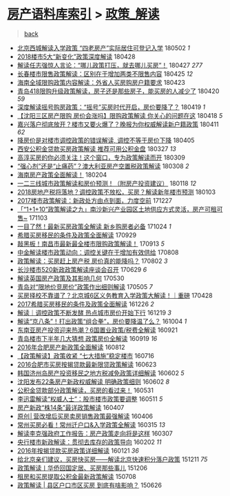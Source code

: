 [房产语料库索引](../../README.md)  > [政策_解读](政策_解读.md)
====
> [back](../README.md)

- [北京西城解读入学政策 “四老房产”实际居住可登记入学](http://jkwz.applinzi.com/ittc/7098443176241267718.html#%E5%8C%97%E4%BA%AC%E8%A5%BF%E5%9F%8E%E8%A7%A3%E8%AF%BB%E5%85%A5%E5%AD%A6%E6%94%BF%E7%AD%96+%E2%80%9C%E5%9B%9B%E8%80%81%E6%88%BF%E4%BA%A7%E2%80%9D%E5%AE%9E%E9%99%85%E5%B1%85%E4%BD%8F%E5%8F%AF%E7%99%BB%E8%AE%B0%E5%85%A5%E5%AD%A6) 180502 *1* 
- [2018楼市5大“新变化”政策深度解读](http://jkwz.applinzi.com/ittc/7096980028694987782.html#2018%E6%A5%BC%E5%B8%825%E5%A4%A7%E2%80%9C%E6%96%B0%E5%8F%98%E5%8C%96%E2%80%9D%E6%94%BF%E7%AD%96%E6%B7%B1%E5%BA%A6%E8%A7%A3%E8%AF%BB) 180428  
- [解读任志强惊人言论：“哪儿政策打压，就去哪儿买房”！](http://jkwz.applinzi.com/ittc/7096603299413492743.html#%E8%A7%A3%E8%AF%BB%E4%BB%BB%E5%BF%97%E5%BC%BA%E6%83%8A%E4%BA%BA%E8%A8%80%E8%AE%BA%EF%BC%9A%E2%80%9C%E5%93%AA%E5%84%BF%E6%94%BF%E7%AD%96%E6%89%93%E5%8E%8B%EF%BC%8C%E5%B0%B1%E5%8E%BB%E5%93%AA%E5%84%BF%E4%B9%B0%E6%88%BF%E2%80%9D%EF%BC%81) 180427 *277* 
- [长春楼市限售政策解读：区别在于增加两类不限售内容](http://jkwz.applinzi.com/ittc/7095855950873494535.html#%E9%95%BF%E6%98%A5%E6%A5%BC%E5%B8%82%E9%99%90%E5%94%AE%E6%94%BF%E7%AD%96%E8%A7%A3%E8%AF%BB%EF%BC%9A%E5%8C%BA%E5%88%AB%E5%9C%A8%E4%BA%8E%E5%A2%9E%E5%8A%A0%E4%B8%A4%E7%B1%BB%E4%B8%8D%E9%99%90%E5%94%AE%E5%86%85%E5%AE%B9) 180425 *12* 
- [海南全域限购政策内容解读：外省人买房购房户籍要求](http://jkwz.applinzi.com/ittc/7095218443316102151.html#%E6%B5%B7%E5%8D%97%E5%85%A8%E5%9F%9F%E9%99%90%E8%B4%AD%E6%94%BF%E7%AD%96%E5%86%85%E5%AE%B9%E8%A7%A3%E8%AF%BB%EF%BC%9A%E5%A4%96%E7%9C%81%E4%BA%BA%E4%B9%B0%E6%88%BF%E8%B4%AD%E6%88%BF%E6%88%B7%E7%B1%8D%E8%A6%81%E6%B1%82) 180423  
- [青岛418限购升级政策解读，房子还是那些房子，能买房的人减少了](http://jkwz.applinzi.com/ittc/7094109798880773136.html#%E9%9D%92%E5%B2%9B418%E9%99%90%E8%B4%AD%E5%8D%87%E7%BA%A7%E6%94%BF%E7%AD%96%E8%A7%A3%E8%AF%BB%EF%BC%8C%E6%88%BF%E5%AD%90%E8%BF%98%E6%98%AF%E9%82%A3%E4%BA%9B%E6%88%BF%E5%AD%90%EF%BC%8C%E8%83%BD%E4%B9%B0%E6%88%BF%E7%9A%84%E4%BA%BA%E5%87%8F%E5%B0%91%E4%BA%86) 180420 *59* 
- [深度解读摇号购房政策：“摇号”买房时代开启，房价要降了？](http://jkwz.applinzi.com/ittc/7093622735836283920.html#%E6%B7%B1%E5%BA%A6%E8%A7%A3%E8%AF%BB%E6%91%87%E5%8F%B7%E8%B4%AD%E6%88%BF%E6%94%BF%E7%AD%96%EF%BC%9A%E2%80%9C%E6%91%87%E5%8F%B7%E2%80%9D%E4%B9%B0%E6%88%BF%E6%97%B6%E4%BB%A3%E5%BC%80%E5%90%AF%EF%BC%8C%E6%88%BF%E4%BB%B7%E8%A6%81%E9%99%8D%E4%BA%86%EF%BC%9F) 180419 *1* 
- [【沈阳三区房产限购 房价会涨吗】限购政策解读 你关心的问题在这](http://jkwz.applinzi.com/ittc/7093348202222978058.html#%E3%80%90%E6%B2%88%E9%98%B3%E4%B8%89%E5%8C%BA%E6%88%BF%E4%BA%A7%E9%99%90%E8%B4%AD+%E6%88%BF%E4%BB%B7%E4%BC%9A%E6%B6%A8%E5%90%97%E3%80%91%E9%99%90%E8%B4%AD%E6%94%BF%E7%AD%96%E8%A7%A3%E8%AF%BB+%E4%BD%A0%E5%85%B3%E5%BF%83%E7%9A%84%E9%97%AE%E9%A2%98%E5%9C%A8%E8%BF%99) 180418 *5* 
- [嘉兴落户彻底放开？楼市又要火爆了？晚报为你权威解读新户籍政策](http://jkwz.applinzi.com/ittc/7090760698651214864.html#%E5%98%89%E5%85%B4%E8%90%BD%E6%88%B7%E5%BD%BB%E5%BA%95%E6%94%BE%E5%BC%80%EF%BC%9F%E6%A5%BC%E5%B8%82%E5%8F%88%E8%A6%81%E7%81%AB%E7%88%86%E4%BA%86%EF%BC%9F%E6%99%9A%E6%8A%A5%E4%B8%BA%E4%BD%A0%E6%9D%83%E5%A8%81%E8%A7%A3%E8%AF%BB%E6%96%B0%E6%88%B7%E7%B1%8D%E6%94%BF%E7%AD%96) 180411 *62* 
- [降房价是对楼市调控政策的错误解读, 调控不等于房价下降](http://jkwz.applinzi.com/ittc/7088479511295575047.html#%E9%99%8D%E6%88%BF%E4%BB%B7%E6%98%AF%E5%AF%B9%E6%A5%BC%E5%B8%82%E8%B0%83%E6%8E%A7%E6%94%BF%E7%AD%96%E7%9A%84%E9%94%99%E8%AF%AF%E8%A7%A3%E8%AF%BB%2C+%E8%B0%83%E6%8E%A7%E4%B8%8D%E7%AD%89%E4%BA%8E%E6%88%BF%E4%BB%B7%E4%B8%8B%E9%99%8D) 180405  
- [西安公积金贷款买房政策解读 推荐可用公积金盘](http://jkwz.applinzi.com/ittc/7085186032196912134.html#%E8%A5%BF%E5%AE%89%E5%85%AC%E7%A7%AF%E9%87%91%E8%B4%B7%E6%AC%BE%E4%B9%B0%E6%88%BF%E6%94%BF%E7%AD%96%E8%A7%A3%E8%AF%BB+%E6%8E%A8%E8%8D%90%E5%8F%AF%E7%94%A8%E5%85%AC%E7%A7%AF%E9%87%91%E7%9B%98) 180327 *13* 
- [高淳买房的你必须关注！这个窗口，专为政策解读而开](http://jkwz.applinzi.com/ittc/7078044554928587786.html#%E9%AB%98%E6%B7%B3%E4%B9%B0%E6%88%BF%E7%9A%84%E4%BD%A0%E5%BF%85%E9%A1%BB%E5%85%B3%E6%B3%A8%EF%BC%81%E8%BF%99%E4%B8%AA%E7%AA%97%E5%8F%A3%EF%BC%8C%E4%B8%93%E4%B8%BA%E6%94%BF%E7%AD%96%E8%A7%A3%E8%AF%BB%E8%80%8C%E5%BC%80) 180309  
- [“强心剂”还是“止痛药”？澳大利亚房产空置税政策解读](http://jkwz.applinzi.com/ittc/7078022523939980298.html#%E2%80%9C%E5%BC%BA%E5%BF%83%E5%89%82%E2%80%9D%E8%BF%98%E6%98%AF%E2%80%9C%E6%AD%A2%E7%97%9B%E8%8D%AF%E2%80%9D%EF%BC%9F%E6%BE%B3%E5%A4%A7%E5%88%A9%E4%BA%9A%E6%88%BF%E4%BA%A7%E7%A9%BA%E7%BD%AE%E7%A8%8E%E6%94%BF%E7%AD%96%E8%A7%A3%E8%AF%BB) 180308 *2* 
- [海南房产政策全面解读！](http://jkwz.applinzi.com/ittc/7066263506242765834.html#%E6%B5%B7%E5%8D%97%E6%88%BF%E4%BA%A7%E6%94%BF%E7%AD%96%E5%85%A8%E9%9D%A2%E8%A7%A3%E8%AF%BB%EF%BC%81) 180204  
- [一二三线城市政策解读和房价预测！（附房产投资建议）](http://jkwz.applinzi.com/ittc/7059862744910529542.html#%E4%B8%80%E4%BA%8C%E4%B8%89%E7%BA%BF%E5%9F%8E%E5%B8%82%E6%94%BF%E7%AD%96%E8%A7%A3%E8%AF%BB%E5%92%8C%E6%88%BF%E4%BB%B7%E9%A2%84%E6%B5%8B%EF%BC%81%EF%BC%88%E9%99%84%E6%88%BF%E4%BA%A7%E6%8A%95%E8%B5%84%E5%BB%BA%E8%AE%AE%EF%BC%89) 180118 *12* 
- [2018房地产税将落地？调控政策不放松，买房？解读新年楼市预测](http://jkwz.applinzi.com/ittc/7054377360613180427.html#2018%E6%88%BF%E5%9C%B0%E4%BA%A7%E7%A8%8E%E5%B0%86%E8%90%BD%E5%9C%B0%EF%BC%9F%E8%B0%83%E6%8E%A7%E6%94%BF%E7%AD%96%E4%B8%8D%E6%94%BE%E6%9D%BE%EF%BC%8C%E4%B9%B0%E6%88%BF%EF%BC%9F%E8%A7%A3%E8%AF%BB%E6%96%B0%E5%B9%B4%E6%A5%BC%E5%B8%82%E9%A2%84%E6%B5%8B) 180103  
- [2017楼市政策解读：新政处方由点到面，力度空前](http://jkwz.applinzi.com/ittc/7051815909826495505.html#2017%E6%A5%BC%E5%B8%82%E6%94%BF%E7%AD%96%E8%A7%A3%E8%AF%BB%EF%BC%9A%E6%96%B0%E6%94%BF%E5%A4%84%E6%96%B9%E7%94%B1%E7%82%B9%E5%88%B0%E9%9D%A2%EF%BC%8C%E5%8A%9B%E5%BA%A6%E7%A9%BA%E5%89%8D) 171227  
- [「“1+1+10”政策解读之九」南沙新兴产业园区土地供应方式灵活，房产可租可售~](http://jkwz.applinzi.com/ittc/7031814183342048272.html#%E3%80%8C%E2%80%9C1%2B1%2B10%E2%80%9D%E6%94%BF%E7%AD%96%E8%A7%A3%E8%AF%BB%E4%B9%8B%E4%B9%9D%E3%80%8D%E5%8D%97%E6%B2%99%E6%96%B0%E5%85%B4%E4%BA%A7%E4%B8%9A%E5%9B%AD%E5%8C%BA%E5%9C%9F%E5%9C%B0%E4%BE%9B%E5%BA%94%E6%96%B9%E5%BC%8F%E7%81%B5%E6%B4%BB%EF%BC%8C%E6%88%BF%E4%BA%A7%E5%8F%AF%E7%A7%9F%E5%8F%AF%E5%94%AE%7E) 171103  
- [一目了然！最新买房政策全解读 新乡购房者必备](http://jkwz.applinzi.com/ittc/7027999877307565073.html#%E4%B8%80%E7%9B%AE%E4%BA%86%E7%84%B6%EF%BC%81%E6%9C%80%E6%96%B0%E4%B9%B0%E6%88%BF%E6%94%BF%E7%AD%96%E5%85%A8%E8%A7%A3%E8%AF%BB+%E6%96%B0%E4%B9%A1%E8%B4%AD%E6%88%BF%E8%80%85%E5%BF%85%E5%A4%87) 171024 *1* 
- [希腊买房移民的条件及政策全面解读](http://jkwz.applinzi.com/ittc/7018723454675846161.html#%E5%B8%8C%E8%85%8A%E4%B9%B0%E6%88%BF%E7%A7%BB%E6%B0%91%E7%9A%84%E6%9D%A1%E4%BB%B6%E5%8F%8A%E6%94%BF%E7%AD%96%E5%85%A8%E9%9D%A2%E8%A7%A3%E8%AF%BB) 170929  
- [敲黑板！南昌市最新最全楼市限购政策解读！](http://jkwz.applinzi.com/ittc/7012703957837939729.html#%E6%95%B2%E9%BB%91%E6%9D%BF%EF%BC%81%E5%8D%97%E6%98%8C%E5%B8%82%E6%9C%80%E6%96%B0%E6%9C%80%E5%85%A8%E6%A5%BC%E5%B8%82%E9%99%90%E8%B4%AD%E6%94%BF%E7%AD%96%E8%A7%A3%E8%AF%BB%EF%BC%81) 170913 *5* 
- [中金解读楼市政策动向：调控关键在于增加有效供给](http://jkwz.applinzi.com/ittc/6999368617127576592.html#%E4%B8%AD%E9%87%91%E8%A7%A3%E8%AF%BB%E6%A5%BC%E5%B8%82%E6%94%BF%E7%AD%96%E5%8A%A8%E5%90%91%EF%BC%9A%E8%B0%83%E6%8E%A7%E5%85%B3%E9%94%AE%E5%9C%A8%E4%BA%8E%E5%A2%9E%E5%8A%A0%E6%9C%89%E6%95%88%E4%BE%9B%E7%BB%99) 170808  
- [政策解读：买房赶上房产税 房价真的能降吗？](http://jkwz.applinzi.com/ittc/6997148983280272400.html#%E6%94%BF%E7%AD%96%E8%A7%A3%E8%AF%BB%EF%BC%9A%E4%B9%B0%E6%88%BF%E8%B5%B6%E4%B8%8A%E6%88%BF%E4%BA%A7%E7%A8%8E+%E6%88%BF%E4%BB%B7%E7%9C%9F%E7%9A%84%E8%83%BD%E9%99%8D%E5%90%97%EF%BC%9F) 170802 *3* 
- [长沙楼市520新政政策解读座谈会召开](http://jkwz.applinzi.com/ittc/6984639413010039813.html#%E9%95%BF%E6%B2%99%E6%A5%BC%E5%B8%82520%E6%96%B0%E6%94%BF%E6%94%BF%E7%AD%96%E8%A7%A3%E8%AF%BB%E5%BA%A7%E8%B0%88%E4%BC%9A%E5%8F%AC%E5%BC%80) 170629 *6* 
- [解读英国房产政策及其影响几何](http://jkwz.applinzi.com/ittc/6973405532822963204.html#%E8%A7%A3%E8%AF%BB%E8%8B%B1%E5%9B%BD%E6%88%BF%E4%BA%A7%E6%94%BF%E7%AD%96%E5%8F%8A%E5%85%B6%E5%BD%B1%E5%93%8D%E5%87%A0%E4%BD%95) 170530  
- [青岛对“限地价竞房价”政策作出细则解读](http://jkwz.applinzi.com/ittc/6964146785692943364.html#%E9%9D%92%E5%B2%9B%E5%AF%B9%E2%80%9C%E9%99%90%E5%9C%B0%E4%BB%B7%E7%AB%9E%E6%88%BF%E4%BB%B7%E2%80%9D%E6%94%BF%E7%AD%96%E4%BD%9C%E5%87%BA%E7%BB%86%E5%88%99%E8%A7%A3%E8%AF%BB) 170505 *7* 
- [买房择校不靠谱了？北京城6区义务教育入学政策大解读！｜重磅](http://jkwz.applinzi.com/ittc/6961579873679180804.html#%E4%B9%B0%E6%88%BF%E6%8B%A9%E6%A0%A1%E4%B8%8D%E9%9D%A0%E8%B0%B1%E4%BA%86%EF%BC%9F%E5%8C%97%E4%BA%AC%E5%9F%8E6%E5%8C%BA%E4%B9%89%E5%8A%A1%E6%95%99%E8%82%B2%E5%85%A5%E5%AD%A6%E6%94%BF%E7%AD%96%E5%A4%A7%E8%A7%A3%E8%AF%BB%EF%BC%81%EF%BD%9C%E9%87%8D%E7%A3%85) 170428  
- [2017希腊买房移民的条件及政策全面解读](http://jkwz.applinzi.com/ittc/6915988805420319748.html#2017%E5%B8%8C%E8%85%8A%E4%B9%B0%E6%88%BF%E7%A7%BB%E6%B0%91%E7%9A%84%E6%9D%A1%E4%BB%B6%E5%8F%8A%E6%94%BF%E7%AD%96%E5%85%A8%E9%9D%A2%E8%A7%A3%E8%AF%BB) 161226 *2* 
- [解读｜调控政策不断发酵 热点城市房价开始下行](http://jkwz.applinzi.com/ittc/6913398292661928965.html#%E8%A7%A3%E8%AF%BB%EF%BD%9C%E8%B0%83%E6%8E%A7%E6%94%BF%E7%AD%96%E4%B8%8D%E6%96%AD%E5%8F%91%E9%85%B5+%E7%83%AD%E7%82%B9%E5%9F%8E%E5%B8%82%E6%88%BF%E4%BB%B7%E5%BC%80%E5%A7%8B%E4%B8%8B%E8%A1%8C) 161219 *3* 
- [解读“京八条”！打出政策“组合拳”，房价要降温了么？](http://jkwz.applinzi.com/ittc/6885195504194946053.html#%E8%A7%A3%E8%AF%BB%E2%80%9C%E4%BA%AC%E5%85%AB%E6%9D%A1%E2%80%9D%EF%BC%81%E6%89%93%E5%87%BA%E6%94%BF%E7%AD%96%E2%80%9C%E7%BB%84%E5%90%88%E6%8B%B3%E2%80%9D%EF%BC%8C%E6%88%BF%E4%BB%B7%E8%A6%81%E9%99%8D%E6%B8%A9%E4%BA%86%E4%B9%88%EF%BC%9F) 161004 *1* 
- [东南亚房产投资迎来热潮？6国置业政策/税费全解读](http://jkwz.applinzi.com/ittc/6880242224482223109.html#%E4%B8%9C%E5%8D%97%E4%BA%9A%E6%88%BF%E4%BA%A7%E6%8A%95%E8%B5%84%E8%BF%8E%E6%9D%A5%E7%83%AD%E6%BD%AE%EF%BC%9F6%E5%9B%BD%E7%BD%AE%E4%B8%9A%E6%94%BF%E7%AD%96%2F%E7%A8%8E%E8%B4%B9%E5%85%A8%E8%A7%A3%E8%AF%BB) 160921  
- [青岛楼市下半年几大猜想 政策房价全解读](http://jkwz.applinzi.com/ittc/6879511742396236804.html#%E9%9D%92%E5%B2%9B%E6%A5%BC%E5%B8%82%E4%B8%8B%E5%8D%8A%E5%B9%B4%E5%87%A0%E5%A4%A7%E7%8C%9C%E6%83%B3+%E6%94%BF%E7%AD%96%E6%88%BF%E4%BB%B7%E5%85%A8%E8%A7%A3%E8%AF%BB) 160919 *16* 
- [2016年合肥房产新政策全面解读](http://jkwz.applinzi.com/ittc/6865384467035849733.html#2016%E5%B9%B4%E5%90%88%E8%82%A5%E6%88%BF%E4%BA%A7%E6%96%B0%E6%94%BF%E7%AD%96%E5%85%A8%E9%9D%A2%E8%A7%A3%E8%AF%BB) 160812  
- [【政策解读】政策收紧  “七大措施”稳定楼市](http://jkwz.applinzi.com/ittc/6855425894516261893.html#%E3%80%90%E6%94%BF%E7%AD%96%E8%A7%A3%E8%AF%BB%E3%80%91%E6%94%BF%E7%AD%96%E6%94%B6%E7%B4%A7++%E2%80%9C%E4%B8%83%E5%A4%A7%E6%8E%AA%E6%96%BD%E2%80%9D%E7%A8%B3%E5%AE%9A%E6%A5%BC%E5%B8%82) 160716  
- [2016合肥市买房按揭贷款最新限贷政策解读](http://jkwz.applinzi.com/ittc/6846897202240422916.html#2016%E5%90%88%E8%82%A5%E5%B8%82%E4%B9%B0%E6%88%BF%E6%8C%89%E6%8F%AD%E8%B4%B7%E6%AC%BE%E6%9C%80%E6%96%B0%E9%99%90%E8%B4%B7%E6%94%BF%E7%AD%96%E8%A7%A3%E8%AF%BB) 160623  
- [韩国济州岛房产投资移民之地方税减免政策详细解读](http://jkwz.applinzi.com/ittc/6839158981440046084.html#%E9%9F%A9%E5%9B%BD%E6%B5%8E%E5%B7%9E%E5%B2%9B%E6%88%BF%E4%BA%A7%E6%8A%95%E8%B5%84%E7%A7%BB%E6%B0%91%E4%B9%8B%E5%9C%B0%E6%96%B9%E7%A8%8E%E5%87%8F%E5%85%8D%E6%94%BF%E7%AD%96%E8%AF%A6%E7%BB%86%E8%A7%A3%E8%AF%BB) 160602 *5* 
- [沈阳发布22条房产新政权威解读 明确政策细则](http://jkwz.applinzi.com/ittc/6839047037576020997.html#%E6%B2%88%E9%98%B3%E5%8F%91%E5%B8%8322%E6%9D%A1%E6%88%BF%E4%BA%A7%E6%96%B0%E6%94%BF%E6%9D%83%E5%A8%81%E8%A7%A3%E8%AF%BB+%E6%98%8E%E7%A1%AE%E6%94%BF%E7%AD%96%E7%BB%86%E5%88%99) 160602 *8* 
- [公积金贷款部分政策解读，买房的看过来！](http://jkwz.applinzi.com/ittc/6838321681386701829.html#%E5%85%AC%E7%A7%AF%E9%87%91%E8%B4%B7%E6%AC%BE%E9%83%A8%E5%88%86%E6%94%BF%E7%AD%96%E8%A7%A3%E8%AF%BB%EF%BC%8C%E4%B9%B0%E6%88%BF%E7%9A%84%E7%9C%8B%E8%BF%87%E6%9D%A5%EF%BC%81) 160531  
- [李迅雷解读“权威人士”：股市楼市政策要调整](http://jkwz.applinzi.com/ittc/6831069232452076548.html#%E6%9D%8E%E8%BF%85%E9%9B%B7%E8%A7%A3%E8%AF%BB%E2%80%9C%E6%9D%83%E5%A8%81%E4%BA%BA%E5%A3%AB%E2%80%9D%EF%BC%9A%E8%82%A1%E5%B8%82%E6%A5%BC%E5%B8%82%E6%94%BF%E7%AD%96%E8%A6%81%E8%B0%83%E6%95%B4) 160511 *5* 
- [房产新政“株14条”最详政策解读](http://jkwz.applinzi.com/ittc/6818276579545187332.html#%E6%88%BF%E4%BA%A7%E6%96%B0%E6%94%BF%E2%80%9C%E6%A0%AA14%E6%9D%A1%E2%80%9D%E6%9C%80%E8%AF%A6%E6%94%BF%E7%AD%96%E8%A7%A3%E8%AF%BB) 160407  
- [原创│营改增后买房卖房销售政策最强解读](http://jkwz.applinzi.com/ittc/6818021203352486917.html#%E5%8E%9F%E5%88%9B%E2%94%82%E8%90%A5%E6%94%B9%E5%A2%9E%E5%90%8E%E4%B9%B0%E6%88%BF%E5%8D%96%E6%88%BF%E9%94%80%E5%94%AE%E6%94%BF%E7%AD%96%E6%9C%80%E5%BC%BA%E8%A7%A3%E8%AF%BB) 160406  
- [常州买房必看！常州迁户口&amp;入学政策全解读](http://jkwz.applinzi.com/ittc/6809720935678477317.html#%E5%B8%B8%E5%B7%9E%E4%B9%B0%E6%88%BF%E5%BF%85%E7%9C%8B%EF%BC%81%E5%B8%B8%E5%B7%9E%E8%BF%81%E6%88%B7%E5%8F%A3%26amp%3B%E5%85%A5%E5%AD%A6%E6%94%BF%E7%AD%96%E5%85%A8%E8%A7%A3%E8%AF%BB) 160315 *13* 
- [解读李克强政府工作报告：房产政策走向将是这样](http://jkwz.applinzi.com/ittc/6806897346893841412.html#%E8%A7%A3%E8%AF%BB%E6%9D%8E%E5%85%8B%E5%BC%BA%E6%94%BF%E5%BA%9C%E5%B7%A5%E4%BD%9C%E6%8A%A5%E5%91%8A%EF%BC%9A%E6%88%BF%E4%BA%A7%E6%94%BF%E7%AD%96%E8%B5%B0%E5%90%91%E5%B0%86%E6%98%AF%E8%BF%99%E6%A0%B7) 160307  
- [央行楼市新政解读：贯彻去库存的政策导向](http://jkwz.applinzi.com/ittc/6794264067652977668.html#%E5%A4%AE%E8%A1%8C%E6%A5%BC%E5%B8%82%E6%96%B0%E6%94%BF%E8%A7%A3%E8%AF%BB%EF%BC%9A%E8%B4%AF%E5%BD%BB%E5%8E%BB%E5%BA%93%E5%AD%98%E7%9A%84%E6%94%BF%E7%AD%96%E5%AF%BC%E5%90%91) 160202 *11* 
- [2016年按揭贷款买房政策详细解读](http://jkwz.applinzi.com/ittc/6789571945532228612.html#2016%E5%B9%B4%E6%8C%89%E6%8F%AD%E8%B4%B7%E6%AC%BE%E4%B9%B0%E6%88%BF%E6%94%BF%E7%AD%96%E8%AF%A6%E7%BB%86%E8%A7%A3%E8%AF%BB) 160121 *36* 
- [给北京亲们建议，买房快买房——解读北京快速积分落户政策](http://jkwz.applinzi.com/ittc/6774512081563026437.html#%E7%BB%99%E5%8C%97%E4%BA%AC%E4%BA%B2%E4%BB%AC%E5%BB%BA%E8%AE%AE%EF%BC%8C%E4%B9%B0%E6%88%BF%E5%BF%AB%E4%B9%B0%E6%88%BF%E2%80%94%E2%80%94%E8%A7%A3%E8%AF%BB%E5%8C%97%E4%BA%AC%E5%BF%AB%E9%80%9F%E7%A7%AF%E5%88%86%E8%90%BD%E6%88%B7%E6%94%BF%E7%AD%96) 151211 *75* 
- [政策解读丨华侨回国定居、买房那些事儿](http://jkwz.applinzi.com/ittc/6772795645891183621.html#%E6%94%BF%E7%AD%96%E8%A7%A3%E8%AF%BB%E4%B8%A8%E5%8D%8E%E4%BE%A8%E5%9B%9E%E5%9B%BD%E5%AE%9A%E5%B1%85%E3%80%81%E4%B9%B0%E6%88%BF%E9%82%A3%E4%BA%9B%E4%BA%8B%E5%84%BF) 151206  
- [租房和买房提取公积金最新政策解读](http://jkwz.applinzi.com/ittc/547650611431938709.html#%E7%A7%9F%E6%88%BF%E5%92%8C%E4%B9%B0%E6%88%BF%E6%8F%90%E5%8F%96%E5%85%AC%E7%A7%AF%E9%87%91%E6%9C%80%E6%96%B0%E6%94%BF%E7%AD%96%E8%A7%A3%E8%AF%BB) 150708  
- [政策解读 | 县区户口市区买房 到底有啥影响？](http://jkwz.applinzi.com/ittc/547650611423740630.html#%E6%94%BF%E7%AD%96%E8%A7%A3%E8%AF%BB+%7C+%E5%8E%BF%E5%8C%BA%E6%88%B7%E5%8F%A3%E5%B8%82%E5%8C%BA%E4%B9%B0%E6%88%BF+%E5%88%B0%E5%BA%95%E6%9C%89%E5%95%A5%E5%BD%B1%E5%93%8D%EF%BC%9F) 150626  
